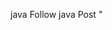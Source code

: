 java Follow <user1> <user2>
java Post <user> "<title>" "<message>"
java Timeline <user>
java PubSubTimeline <user>
